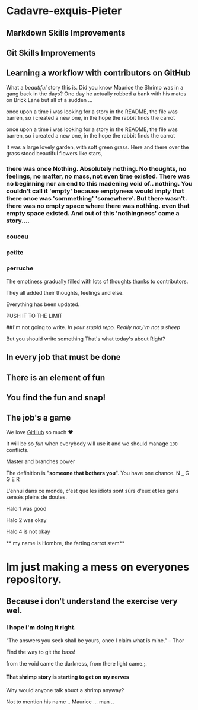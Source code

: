 # Cadavre-exquis-Pieter

## Markdown Skills Improvements
## Git Skills Improvements
## Learning a workflow with contributors on GitHub


What a *beautiful* story this is.
Did you know Maurice the Shrimp was in a gang back in the days?
One day he actually robbed a bank with his mates on Brick Lane but all of a sudden ...

once upon a time i was looking for a story in the README,
the file was barren, so i created a new one,
in the hope the rabbit finds the carrot

once upon a time i was looking for a story in the README,
the file was barren, so i created a new one,
in the hope the rabbit finds the carrot



It was a large lovely garden,
 with soft green grass.
  Here and there over the grass stood beautiful flowers like stars,




### there was once Nothing. Absolutely nothing. No thoughts, no feelings, no matter, no mass, not even time existed. There was no beginning nor an end to this madening void of.. nothing. You couldn't call it 'empty' because emptyness would imply that there once was 'sommething' 'somewhere'. But there wasn't. there was no empty space where there was nothing. even that empty space existed. And out of this 'nothingness' came a story....


### coucou
### petite
### perruche

The emptiness gradually filled with lots of thoughts thanks to contributors.

They all added their thoughts, feelings and else.

Everything has been updated.

PUSH IT TO THE LIMIT

##I'm not going to write.
_In your stupid repo._
*Really not,i'm not a sheep*

But you should write something
That's what today's about
Right?

## In every job that must be done
## There is an element of fun
## You find the fun and snap!
## **The job's a game**


We love [GitHub](https://github.com) so much :heart:

It will be so *fun* when everybody will use it and we should manage `100` conflicts.

Master and branches power

 The definition is "**someone that bothers you**".
  You have one chance.
   N _ G G E R


   L'ennui dans ce monde, c'est que les idiots sont sûrs d'eux et les gens sensés pleins de doutes.


   Halo 1 was good

   Halo 2 was okay

   Halo 4 is not okay


   ** my name is Hombre, the farting carrot stem**

   # Im just making a mess on everyones repository.
## Because i don't understand the exercise very wel.
### I hope i'm doing it right.

“The answers you seek shall be yours, once I claim what is mine.”
– Thor

Find the way to git the bass!

from the void came the darkness, from there light came.;.



#### That shrimp story is starting to get on my nerves ####

Why would anyone talk abuot a shrimp anyway?

Not to mention his name .. Maurice ... man ..
